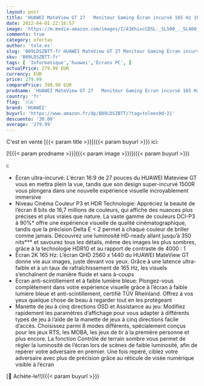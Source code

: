 ```yaml
---
layout: post
title: 'HUAWEI MateView GT 27   Moniteur Gaming Écran incurvé 165 Hz 16:9 QHD 2560 x 1440 2K 1500R Niveau cinéma couleur P3 4000 : 1 Rapport de contraste HDR  Manette de jeu à cinq directions VESA Mount Noir'
date: 2022-04-01 22:16:57
image: 'https://m.media-amazon.com/images/I/41KhixcCDSL._SL500_._SL400_.jpg'
comments: true
category: ofertas
author: 'tole.es'
slug: 'B09LDSZBTT-fr HUAWEI MateView GT 27 Moniteur Gaming Écran incurvé 165 Hz...'
sku: 'B09LDSZBTT-fr'
tags: [ 'Informatique','huawei','Écrans PC', ]
actualPrice: 279.99 EUR
currency: EUR
price: 279.99
comparePrice: 399.99 EUR
prodname: 'HUAWEI MateView GT 27   Moniteur Gaming Écran incurvé 165 Hz 16:9 QHD 2560 x 1440 2K 1500R Niveau cinéma couleur P3 4000 : 1 Rapport de contraste HDR  Manette de jeu à cinq directions VESA Mount Noir'
country: 'fr'
flag: '🇫🇷'
brand: 'HUAWEI'
buyurl: 'https://www.amazon.fr/dp/B09LDSZBTT/?tag=tolees0d-21'
descuento: '30.00'
average: '279.99'
---
```


C'est en vente [{{< param title >}}]({{< param buyurl >}}) ici:

[![{{< param prodname >}}]({{< param image >}})]({{< param buyurl >}})

ℹ️:

- Écran ultra-incurvé: L’écran 16:9 de 27 pouces du HUAWEI Mateview GT vous en mettra plein la vue, tandis que son design super-incurvé 1500R vous plongera dans une nouvelle expérience visuelle incroyablement immersive
- Niveau Cinéma Couleur P3 et HDR Technologie: Appréciez la beauté de l’écran 8 bits de 16,7 millions de couleurs, qui affiche des nuances plus précises et plus vraies que nature. La vaste gamme de couleurs DCI-P3 à 90%* offre une expérience visuelle de qualité cinématographique, tandis que la précision Delta E < 2 permet à chaque couleur de briller comme jamais. Découvrez une luminosité HD-ready allant jusqu’à 350 nits*** et savourez tous les détails, même des images les plus sombres, grâce à la technologie HDR10 et au rapport de contraste de 4000 : 1
- Écran 2K 165 Hz: L’écran QHD 2560 x 1440 du HUAWEI MateView GT donne vie aux images, juste devant vos yeux. Grâce à une latence ultra-faible et à un taux de rafraîchissement de 165 Hz, les visuels s’enchaînent de manière fluide et sans à-coups
- Écran anti-scintillement et à faible lumière bleue: Plongez-vous complètement dans votre expérience visuelle grâce à l’écran à faible lumière bleue et anti-scintillement, certifié TÜV Rheinland. Offrez à vos yeux quelque chose de beau à regarder tout en les protégeant
- Manette de jeu à cinq directions OSD et Assistance au jeu: Modifiez rapidement les paramètres d’affichage pour vous adapter à différents types de jeu à l’aide de la manette de jeux à cinq directions facile d’accès. Choisissez parmi 8 modes différents, spécialement conçus pour les jeux RTS, les MOBA, les jeux de tir à la première personne et plus encore. La fonction Contrôle de terrain sombre vous permet de régler la luminosité de l’écran lors de scènes de faible luminosité, afin de repérer votre adversaire en premier. Une fois repéré, ciblez votre adversaire avec plus de précision grâce au réticule de visée numérique visible à l’écran

[🛒 Achète-le!!]({{< param buyurl >}})
